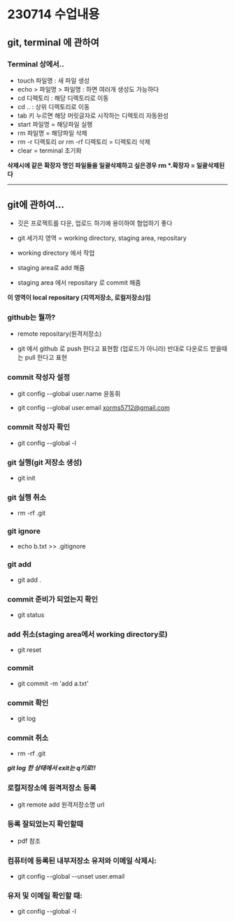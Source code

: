 # 230714 수업내용
## git, terminal 에 관하여
### Terminal 상에서..
- touch 파일명 : 새 파일 생성
- echo > 파일명 > 파일명 :  하면 여러개 생성도 가능하다
- cd 디렉토리 : 해당 디렉토리로 이동
- cd .. : 상위 디렉토리로 이동
- tab 키 누르면 해당 머릿글자로 시작하는 디렉토리 자동완성
- start 파일명 = 해당파일 실행
- rm 파일명 = 해당파일 삭제
- rm -r 디렉토리 or rm -rf 디렉토리 = 디렉토리 삭제 
- clear = terminal 초기화

**삭제시에 같은 확장자 명인 파일들을 일괄삭제하고 싶은경우
rm \*.확장자 = 일괄삭제된다**

---

## git에 관하여...

- 깃은 프로젝트를 다운, 업로드 하기에 용이하여 협업하기 좋다

- git 세가지 영역 = working directory, staging area, repositary

- working directory 에서 작업
- staging area로 add 해줌
- staging area 에서 repositary 로 commit 해줌

**이 영역이 local repositary (지역저장소, 로컬저장소)임**

### github는 뭘까?
- remote repositary(원격저장소)

- git 에서 github 로 push 한다고 표현함 (업로드가 아니라)
반대로 다운로드 받을때는 pull 한다고 표현


### commit 작성자 설정
- git config --global user.name 윤동휘 

- git config --global user.email xorms5712@gmail.com

### commit 작성자 확인
- git config --global -l

### git 실행(git 저장소 생성)
- git init

### git 실행 취소
- rm -rf .git

### git ignore
- echo b.txt >> .gitignore

### git add
- git add .

### commit 준비가 되었는지 확인
- git status

### add 취소(staging area에서 working directory로)
- git reset

### commit
- git commit -m 'add a.txt'

### commit 확인
- git log

### commit 취소
- rm -rf .git

***git log 한 상태에서 exit는 q키로!!***

### 로컬저장소에 원격저장소 등록

- git remote add 원격저장소명 url

### 등록 잘되었는지 확인할때
- pdf 참조

### 컴퓨터에 등록된 내부저장소 유저와 이메일 삭제시:
- git config --global --unset user.email

### 유저 및 이메일 확인할 때:
- git config --global -l
